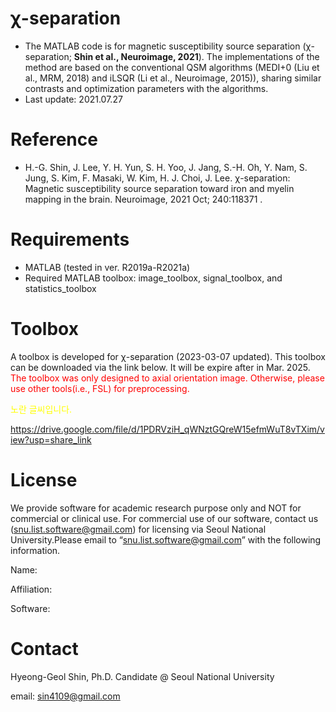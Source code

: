 #  &chi;-separation 

* The MATLAB code is for magnetic susceptibility source separation (&chi;-separation; **Shin et al., Neuroimage, 2021**). The implementations of the method are based on the conventional QSM algorithms (MEDI+0 (Liu et al., MRM, 2018) and iLSQR (Li et al., Neuroimage, 2015)), sharing similar contrasts and optimization parameters with the algorithms.
* Last update: 2021.07.27



# Reference

* H.-G. Shin, J. Lee, Y. H. Yun, S. H. Yoo, J. Jang, S.-H. Oh, Y. Nam, S. Jung, S. Kim, F. Masaki, W. Kim, H. J. Choi, J. Lee. &chi;-separation: Magnetic susceptibility source separation toward iron and myelin mapping in the brain. Neuroimage, 2021 Oct; 240:118371 .



# Requirements

* MATLAB (tested in ver. R2019a-R2021a)
* Required MATLAB toolbox: image_toolbox, signal_toolbox, and statistics_toolbox 

# Toolbox
A toolbox is developed for &chi;-separation (2023-03-07 updated). This toolbox can be downloaded via the link below. It will be expire after in Mar. 2025.
<span style="color:red"> The toolbox was only designed to axial orientation image. Otherwise, please use other tools(i.e., FSL) for preprocessing. </span>

<span style="color:yellow">노란 글씨입니다.</span>

https://drive.google.com/file/d/1PDRVziH_qWNztGQreW15efmWuT8vTXim/view?usp=share_link

# License
We provide software for academic research purpose only and NOT for commercial or clinical use. For commercial use of our software, contact us (snu.list.software@gmail.com) for licensing via Seoul National University.Please email to “snu.list.software@gmail.com” with the following information.

Name:

Affiliation:

Software:


# Contact
Hyeong-Geol Shin, Ph.D. Candidate @ Seoul National University 

email: sin4109@gmail.com
